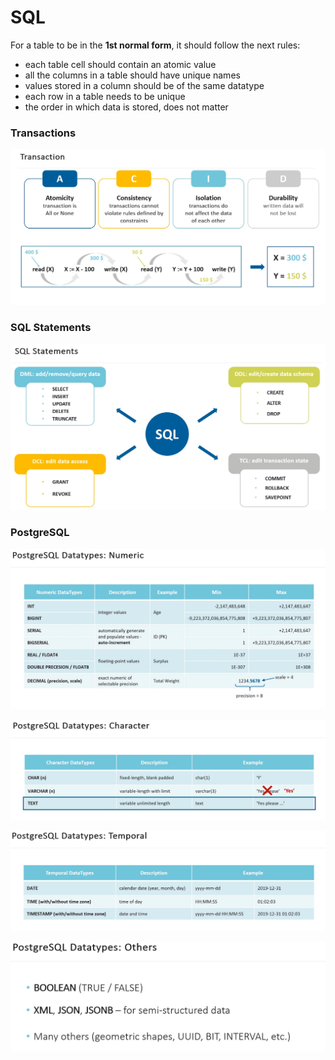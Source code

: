 # SQL



For a table to be in the **1st normal form**, it should follow the next rules:

* each table cell should contain an atomic value
* all the columns in a table should have unique names
* values stored in a column should be of the same datatype
* each row in a table needs to be unique
* the order in which data is stored, does not matter



### Transactions

![](<../.gitbook/assets/image (20) (1).png>)

### SQL Statements

![](<../.gitbook/assets/image (20).png>)

### PostgreSQL

![](<../.gitbook/assets/image (22).png>)

![](<../.gitbook/assets/image (23).png>)

![](<../.gitbook/assets/image (21).png>)

![](<../.gitbook/assets/image (16).png>)


